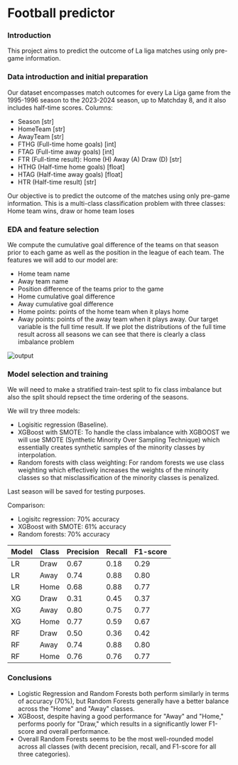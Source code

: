 # Football predictor 
### Introduction
This project aims to predict the outcome of La liga matches using only pre-game information. 
### Data introduction and initial preparation
Our dataset encompasses match outcomes for every La Liga game from the 1995-1996 season to the 2023-2024 season, up to Matchday 8, and it also includes half-time scores.
Columns:
- Season [str]
- HomeTeam [str]
- AwayTeam [str]
- FTHG (Full-time home goals) [int]
- FTAG (Full-time away goals) [int]
- FTR (Full-time result): Home (H) Away (A) Draw (D) [str]
- HTHG (Half-time home goals) [float]
- HTAG (Half-time away goals) [float]
- HTR (Half-time result) [str]

Our objective is to predict the outcome of the matches using only pre-game information. This is a multi-class classification problem with three classes: Home team wins, draw or home team loses

### EDA and feature selection
We compute the cumulative goal difference of the teams on that season prior to each game as well as the position in the league of each team. The features we will add to our model are:
- Home team name
- Away team name
- Position difference of the teams prior to the game
- Home cumulative goal difference
- Away cumulative goal difference
- Home points: points of the home team when it plays home
- Away points: points of the away team when it plays away.
Our target variable is the full time result. If we plot the distributions of the full time result across all seasons we can see that there is clearly a class imbalance problem


![output](https://github.com/user-attachments/assets/ae65a67b-38ea-4478-9a89-45f8cea6cffd)

### Model selection and training
We will need to make a stratified train-test split to fix class imbalance but also the split should repsect the time ordering of the seasons. 

We will try three models:
- Logisitic regression (Baseline).
- XGBoost with SMOTE: To handle the class imbalance with XGBOOST we will use SMOTE (Synthetic Minority Over Sampling Technique) which essentially creates synthetic samples of the minority classes by interpolation. 
- Random forests with class weighting: For random forests we use class weighting which effectively increases the weights of the minority classes so that misclassification of the minority classes is penalized.

Last season will be saved for testing purposes.

Comparison:
- Logisitc regression: 70% accuracy
- XGBoost with SMOTE: 61% accuracy
- Random forests: 70% accuracy

| Model | Class | Precision | Recall | F1-score |
|----------|----------|----------|----------|----------|
LR | Draw | 0.67 |0.18 | 0.29 |
LR | Away | 0.74 | 0.88 | 0.80 |
LR |Home | 0.68 | 0.88 | 0.77 |
XG | Draw | 0.31 |0.45 | 0.37 |
XG | Away | 0.80 | 0.75 | 0.77 |
XG |Home | 0.77 | 0.59 | 0.67 |
RF | Draw | 0.50 |0.36 | 0.42 |
RF | Away | 0.74 | 0.88 | 0.80 |
RF |Home | 0.76 | 0.76 | 0.77 |### XGBoost

### Conclusions

- Logistic Regression and Random Forests both perform similarly in terms of accuracy (70%), but Random Forests generally have a better balance across the "Home" and "Away" classes.
- XGBoost, despite having a good performance for "Away" and "Home," performs poorly for "Draw," which results in a significantly lower F1-score and overall performance.
- Overall Random Forests seems to be the most well-rounded model across all classes (with decent precision, recall, and F1-score for all three categories).

